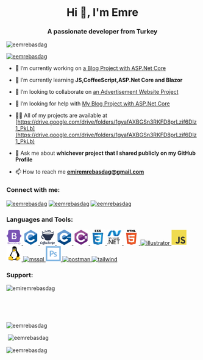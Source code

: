 <h1 align="center">Hi 👋, I'm Emre</h1>
<h3 align="center">A passionate developer from Turkey</h3>

<p align="left"> <img src="https://komarev.com/ghpvc/?username=eemrebasdag&label=Profile%20views&color=0e75b6&style=flat" alt="eemrebasdag" /> </p>

<p align="left"> <a href="https://twitter.com/eemrebasdag" target="blank"><img src="https://img.shields.io/twitter/follow/eemrebasdag?logo=twitter&style=for-the-badge" alt="eemrebasdag" /></a> </p>

- 🔭 I’m currently working on [a Blog Project with ASP.Net Core](https://github.com/eemrebasdag/BlogProject)

- 🌱 I’m currently learning **JS,CoffeeScript,ASP.Net Core and Blazor**

- 👯 I’m looking to collaborate on [an Advertisement Website Project](https://github.com/eemrebasdag/WebsiteProject)

- 🤝 I’m looking for help with [My Blog Project with ASP.Net Core](https://github.com/eemrebasdag/BlogProject)

- 👨‍💻 All of my projects are available at [https://drive.google.com/drive/folders/1gyafAXBGSn3RKFD8prLzif6DIz1_PkLb](https://drive.google.com/drive/folders/1gyafAXBGSn3RKFD8prLzif6DIz1_PkLb)

- 💬 Ask me about **whichever project that I shared publicly on my GitHub Profile**

- 📫 How to reach me **emiremrebasdag@gmail.com**

<h3 align="left">Connect with me:</h3>
<p align="left">
<a href="https://twitter.com/eemrebasdag" target="blank"><img align="center" src="https://raw.githubusercontent.com/rahuldkjain/github-profile-readme-generator/master/src/images/icons/Social/twitter.svg" alt="eemrebasdag" height="30" width="40" /></a>
<a href="https://linkedin.com/in/eemrebasdag" target="blank"><img align="center" src="https://raw.githubusercontent.com/rahuldkjain/github-profile-readme-generator/master/src/images/icons/Social/linked-in-alt.svg" alt="eemrebasdag" height="30" width="40" /></a>
<a href="https://instagram.com/eemrebasdag" target="blank"><img align="center" src="https://raw.githubusercontent.com/rahuldkjain/github-profile-readme-generator/master/src/images/icons/Social/instagram.svg" alt="eemrebasdag" height="30" width="40" /></a>
</p>

<h3 align="left">Languages and Tools:</h3>
<p align="left"> <a href="https://getbootstrap.com" target="_blank" rel="noreferrer"> <img src="https://raw.githubusercontent.com/devicons/devicon/master/icons/bootstrap/bootstrap-plain-wordmark.svg" alt="bootstrap" width="40" height="40"/> </a> <a href="https://www.cprogramming.com/" target="_blank" rel="noreferrer"> <img src="https://raw.githubusercontent.com/devicons/devicon/master/icons/c/c-original.svg" alt="c" width="40" height="40"/> </a> <a href="https://offeescript.org" target="_blank" rel="noreferrer"> <img src="https://raw.githubusercontent.com/devicons/devicon/master/icons/coffeescript/coffeescript-original-wordmark.svg" alt="coffeescript" width="40" height="40"/> </a> <a href="https://www.w3schools.com/cpp/" target="_blank" rel="noreferrer"> <img src="https://raw.githubusercontent.com/devicons/devicon/master/icons/cplusplus/cplusplus-original.svg" alt="cplusplus" width="40" height="40"/> </a> <a href="https://www.w3schools.com/cs/" target="_blank" rel="noreferrer"> <img src="https://raw.githubusercontent.com/devicons/devicon/master/icons/csharp/csharp-original.svg" alt="csharp" width="40" height="40"/> </a> <a href="https://www.w3schools.com/css/" target="_blank" rel="noreferrer"> <img src="https://raw.githubusercontent.com/devicons/devicon/master/icons/css3/css3-original-wordmark.svg" alt="css3" width="40" height="40"/> </a> <a href="https://dotnet.microsoft.com/" target="_blank" rel="noreferrer"> <img src="https://raw.githubusercontent.com/devicons/devicon/master/icons/dot-net/dot-net-original-wordmark.svg" alt="dotnet" width="40" height="40"/> </a> <a href="https://www.w3.org/html/" target="_blank" rel="noreferrer"> <img src="https://raw.githubusercontent.com/devicons/devicon/master/icons/html5/html5-original-wordmark.svg" alt="html5" width="40" height="40"/> </a> <a href="https://www.adobe.com/in/products/illustrator.html" target="_blank" rel="noreferrer"> <img src="https://www.vectorlogo.zone/logos/adobe_illustrator/adobe_illustrator-icon.svg" alt="illustrator" width="40" height="40"/> </a> <a href="https://developer.mozilla.org/en-US/docs/Web/JavaScript" target="_blank" rel="noreferrer"> <img src="https://raw.githubusercontent.com/devicons/devicon/master/icons/javascript/javascript-original.svg" alt="javascript" width="40" height="40"/> </a> <a href="https://www.linux.org/" target="_blank" rel="noreferrer"> <img src="https://raw.githubusercontent.com/devicons/devicon/master/icons/linux/linux-original.svg" alt="linux" width="40" height="40"/> </a> <a href="https://www.microsoft.com/en-us/sql-server" target="_blank" rel="noreferrer"> <img src="https://www.svgrepo.com/show/303229/microsoft-sql-server-logo.svg" alt="mssql" width="40" height="40"/> </a> <a href="https://www.photoshop.com/en" target="_blank" rel="noreferrer"> <img src="https://raw.githubusercontent.com/devicons/devicon/master/icons/photoshop/photoshop-line.svg" alt="photoshop" width="40" height="40"/> </a> <a href="https://postman.com" target="_blank" rel="noreferrer"> <img src="https://www.vectorlogo.zone/logos/getpostman/getpostman-icon.svg" alt="postman" width="40" height="40"/> </a> <a href="https://tailwindcss.com/" target="_blank" rel="noreferrer"> <img src="https://www.vectorlogo.zone/logos/tailwindcss/tailwindcss-icon.svg" alt="tailwind" width="40" height="40"/> </a> </p>

<h3 align="left">Support:</h3>
<p><a href="https://ko-fi.com/emiremrebasdag"> <img align="left" src="https://cdn.ko-fi.com/cdn/kofi3.png?v=3" height="50" width="210" alt="emiremrebasdag" /></a></p><br><br>


<br><br>
<p><img align="center" src="https://github-readme-stats.vercel.app/api/top-langs?username=eemrebasdag&show_icons=true&locale=en&layout=compact" alt="eemrebasdag" /></p>



<p>&nbsp;<img align="center" src="https://github-readme-stats.vercel.app/api?username=eemrebasdag&show_icons=true&locale=en" alt="eemrebasdag" /></p>



<p><img align="center" src="https://github-readme-streak-stats.herokuapp.com/?user=eemrebasdag&" alt="eemrebasdag" /></p>

